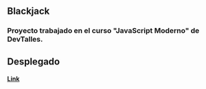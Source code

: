 ## Blackjack
### Proyecto trabajado en el curso "JavaScript Moderno" de DevTalles.

## Desplegado
#### [Link](https://blackjack-vite-jhon.netlify.app/)
